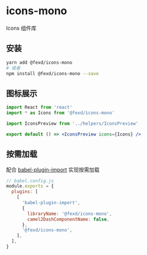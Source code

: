 # icons-mono

Icons 组件库

## 安装

```bash
yarn add @fexd/icons-mono
# 或者
npm install @fexd/icons-mono --save
```

## 图标展示

```jsx
import React from 'react'
import * as Icons from '@fexd/icons-mono'

import IconsPreview from '../helpers/IconsPreview'

export default () => <IconsPreview icons={Icons} />
```

## 按需加载

配合 [babel-plugin-import](https://github.com/ant-design/babel-plugin-import) 实现按需加载

```js
// babel.config.js
module.exports = {
  plugins: [
    [
      'babel-plugin-import',
      {
        libraryName: '@fexd/icons-mono',
        camel2DashComponentName: false,
      },
      '@fexd/icons-mono',
    ],
  ],
}
```
